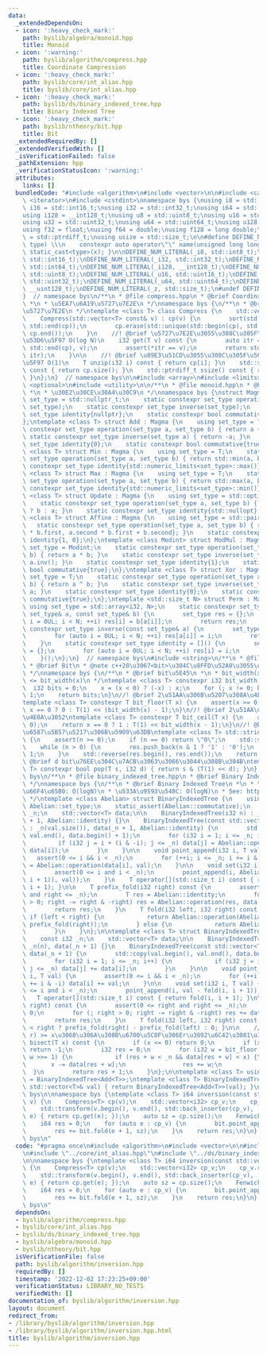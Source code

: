 ```yaml
---
data:
  _extendedDependsOn:
  - icon: ':heavy_check_mark:'
    path: byslib/algebra/monoid.hpp
    title: Monoid
  - icon: ':warning:'
    path: byslib/algorithm/compress.hpp
    title: Coordinate Compression
  - icon: ':heavy_check_mark:'
    path: byslib/core/int_alias.hpp
    title: byslib/core/int_alias.hpp
  - icon: ':heavy_check_mark:'
    path: byslib/ds/binary_indexed_tree.hpp
    title: Binary Indexed Tree
  - icon: ':heavy_check_mark:'
    path: byslib/ntheory/bit.hpp
    title: Bit
  _extendedRequiredBy: []
  _extendedVerifiedWith: []
  _isVerificationFailed: false
  _pathExtension: hpp
  _verificationStatusIcon: ':warning:'
  attributes:
    links: []
  bundledCode: "#include <algorithm>\n#include <vector>\n\n#include <cassert>\n#include\
    \ <iterator>\n#include <cstdint>\nnamespace bys {\nusing i8 = std::int8_t;\nusing\
    \ i16 = std::int16_t;\nusing i32 = std::int32_t;\nusing i64 = std::int64_t;\n\
    using i128 = __int128_t;\nusing u8 = std::uint8_t;\nusing u16 = std::uint16_t;\n\
    using u32 = std::uint32_t;\nusing u64 = std::uint64_t;\nusing u128 = __uint128_t;\n\
    using f32 = float;\nusing f64 = double;\nusing f128 = long double;\n\nusing isize\
    \ = std::ptrdiff_t;\nusing usize = std::size_t;\n\n#define DEFINE_NUM_LITERAL(name,\
    \ type) \\\n    constexpr auto operator\"\" name(unsigned long long x) { return\
    \ static_cast<type>(x); }\n\nDEFINE_NUM_LITERAL(_i8, std::int8_t);\nDEFINE_NUM_LITERAL(_i16,\
    \ std::int16_t);\nDEFINE_NUM_LITERAL(_i32, std::int32_t);\nDEFINE_NUM_LITERAL(_i64,\
    \ std::int64_t);\nDEFINE_NUM_LITERAL(_i128, __int128_t);\nDEFINE_NUM_LITERAL(_u8,\
    \ std::uint8_t);\nDEFINE_NUM_LITERAL(_u16, std::uint16_t);\nDEFINE_NUM_LITERAL(_u32,\
    \ std::uint32_t);\nDEFINE_NUM_LITERAL(_u64, std::uint64_t);\nDEFINE_NUM_LITERAL(_u128,\
    \ __uint128_t);\nDEFINE_NUM_LITERAL(_z, std::size_t);\n#undef DEFINE_NUM_LITERAL\n\
    }  // namespace bys\n/**\n * @file compress.hpp\n * @brief Coordinate Compression\n\
    \ *\n * \u5EA7\u6A19\u5727\u7E2E\n */\nnamespace bys {\n/**\n * @brief \u5EA7\u6A19\
    \u5727\u7E2E\n */\ntemplate <class T> class Compress {\n    std::vector<T> cp;\n\
    \    Compress(std::vector<T> const& v) : cp(v) {\n        sort(std::begin(cp),\
    \ std::end(cp));\n        cp.erase(std::unique(std::begin(cp), std::end(cp)),\
    \ cp.end());\n    }\n    //! @brief \u5727\u7E2E\u3055\u308C\u305F\u5024\u3092\
    \u53D6\u5F97 O(log N)\n    i32 get(T v) const {\n        auto itr = std::lower_bound(std::begin(cp),\
    \ std::end(cp), v);\n        assert(*itr == v);\n        return std::distance(cp.begin(),\
    \ itr);\n    }\n\n    //! @brief \u89E3\u51CD\u3055\u308C\u305F\u5024\u3092\u53D6\
    \u5F97 O(1)\n    T unzip(i32 i) const { return cp[i]; }\n    std::size_t size()\
    \ const { return cp.size(); }\n    std::ptrdiff_t ssize() const { return cp.size();\
    \ }\n};\n}  // namespace bys\n\n#include <array>\n#include <limits>\n#include\
    \ <optional>\n#include <utility>\n\n/**\n * @file monoid.hpp\n * @brief Monoid\n\
    \ *\n * \u30E2\u30CE\u30A4\u30C9\n */\nnamespace bys {\nstruct Magma {\n    using\
    \ set_type = std::nullptr_t;\n    static constexpr set_type operation(set_type,\
    \ set_type);\n    static constexpr set_type inverse(set_type);\n    static constexpr\
    \ set_type identity{nullptr};\n    static constexpr bool commutative{false};\n\
    };\ntemplate <class T> struct Add : Magma {\n    using set_type = T;\n    static\
    \ constexpr set_type operation(set_type a, set_type b) { return a + b; }\n   \
    \ static constexpr set_type inverse(set_type a) { return -a; }\n    static constexpr\
    \ set_type identity{0};\n    static constexpr bool commutative{true};\n};\ntemplate\
    \ <class T> struct Min : Magma {\n    using set_type = T;\n    static constexpr\
    \ set_type operation(set_type a, set_type b) { return std::min(a, b); }\n    static\
    \ constexpr set_type identity{std::numeric_limits<set_type>::max()};\n};\ntemplate\
    \ <class T> struct Max : Magma {\n    using set_type = T;\n    static constexpr\
    \ set_type operation(set_type a, set_type b) { return std::max(a, b); }\n    static\
    \ constexpr set_type identity{std::numeric_limits<set_type>::min()};\n};\ntemplate\
    \ <class T> struct Update : Magma {\n    using set_type = std::optional<T>;\n\
    \    static constexpr set_type operation(set_type a, set_type b) { return b.has_value()\
    \ ? b : a; }\n    static constexpr set_type identity{std::nullopt};\n};\ntemplate\
    \ <class T> struct Affine : Magma {\n    using set_type = std::pair<T, T>;\n \
    \   static constexpr set_type operation(set_type a, set_type b) { return {a.first\
    \ * b.first, a.second * b.first + b.second}; }\n    static constexpr set_type\
    \ identity{1, 0};\n};\ntemplate <class Modint> struct ModMul : Magma {\n    using\
    \ set_type = Modint;\n    static constexpr set_type operation(set_type a, set_type\
    \ b) { return a * b; }\n    static constexpr set_type inverse(set_type a) { return\
    \ a.inv(); }\n    static constexpr set_type identity{1};\n    static constexpr\
    \ bool commutative{true};\n};\ntemplate <class T> struct Xor : Magma {\n    using\
    \ set_type = T;\n    static constexpr set_type operation(set_type a, set_type\
    \ b) { return a ^ b; }\n    static constexpr set_type inverse(set_type a) { return\
    \ a; }\n    static constexpr set_type identity{0};\n    static constexpr bool\
    \ commutative{true};\n};\ntemplate <std::size_t N> struct Perm : Magma {\n   \
    \ using set_type = std::array<i32, N>;\n    static constexpr set_type operation(const\
    \ set_type& a, const set_type& b) {\n        set_type res = {};\n        for (auto\
    \ i = 0UL; i < N; ++i) res[i] = b[a[i]];\n        return res;\n    }\n    static\
    \ constexpr set_type inverse(const set_type& a) {\n        set_type res = {};\n\
    \        for (auto i = 0UL; i < N; ++i) res[a[i]] = i;\n        return res;\n\
    \    }\n    static constexpr set_type identity = []() {\n        set_type res\
    \ = {};\n        for (auto i = 0UL; i < N; ++i) res[i] = i;\n        return res;\n\
    \    }();\n};\n}  // namespace bys\n#include <string>\n/**\n * @file bit.hpp\n\
    \ * @brief Bit\n * @note c++20\u3067<bit>\u304C\u8FFD\u52A0\u3055\u308C\u308B\n\
    \ */\nnamespace bys {\n/**\n * @brief bit\u5E45\n *\n * bit_width(x) - 1  < log2(x)\
    \ <= bit_width(x)\n */\ntemplate <class T> constexpr i32 bit_width(T x) {\n  \
    \  i32 bits = 0;\n    x = (x < 0) ? (-x) : x;\n    for (; x != 0; bits++) x >>=\
    \ 1;\n    return bits;\n}\n//! @brief 2\u51AA\u306B\u5207\u308A\u4E0B\u3052\n\
    template <class T> constexpr T bit_floor(T x) {\n    assert(x >= 0);\n    return\
    \ x == 0 ? 0 : T(1) << (bit_width(x) - 1);\n}\n//! @brief 2\u51AA\u306B\u5207\u308A\
    \u4E0A\u3052\ntemplate <class T> constexpr T bit_ceil(T x) {\n    assert(x >=\
    \ 0);\n    return x == 0 ? 1 : T(1) << bit_width(x - 1);\n}\n//! @brief 2\u9032\
    \u6587\u5B57\u5217\u306B\u5909\u63DB\ntemplate <class T> std::string bin(T n)\
    \ {\n    assert(n >= 0);\n    if (n == 0) return \"0\";\n    std::string res;\n\
    \    while (n > 0) {\n        res.push_back(n & 1 ? '1' : '0');\n        n >>=\
    \ 1;\n    }\n    std::reverse(res.begin(), res.end());\n    return res;\n}\n//!\
    \ @brief d bit\u76EE\u304C\u7ACB\u3063\u3066\u3044\u308B\u304B\ntemplate <class\
    \ T> constexpr bool pop(T s, i32 d) { return s & (T(1) << d); }\n}  // namespace\
    \ bys\n/**\n * @file binary_indexed_tree.hpp\n * @brief Binary Indexed Tree\n\
    \ */\nnamespace bys {\n/**\n * @brief Binary Indexed Tree\n *\n * \u4E00\u70B9\
    \u66F4\u65B0: O(logN)\n * \u533A\u9593\u548C: O(logN)\n * See: https://algo-logic.info/binary-indexed-tree/\n\
    \ */\ntemplate <class Abelian> struct BinaryIndexedTree {\n    using T = typename\
    \ Abelian::set_type;\n    static_assert(Abelian::commutative);\n    const i32\
    \ _n;\n    std::vector<T> data;\n\n    BinaryIndexedTree(i32 n) : _n(n), data(_n\
    \ + 1, Abelian::identity) {}\n    BinaryIndexedTree(const std::vector<T>& val)\
    \ : _n(val.size()), data(_n + 1, Abelian::identity) {\n        std::copy(val.begin(),\
    \ val.end(), data.begin() + 1);\n        for (i32 i = 1; i <= _n; i++) {\n   \
    \         if (i32 j = i + (i & -i); j <= _n) data[j] = Abelian::operation(data[j],\
    \ data[i]);\n        }\n    }\n\n    void point_append(i32 i, T val) {\n     \
    \   assert(0 <= i && i < _n);\n        for (++i; i <= _n; i += i & -i) data[i]\
    \ = Abelian::operation(data[i], val);\n    }\n\n    void set(i32 i, T val) {\n\
    \        assert(0 <= i and i < _n);\n        point_append(i, Abelian::operation(Abelian::inverse(fold(i,\
    \ i + 1)), val));\n    }\n    T operator[](std::size_t i) const { return fold(i,\
    \ i + 1); }\n\n    T prefix_fold(i32 right) const {\n        assert(0 <= right\
    \ and right <= _n);\n        T res = Abelian::identity;\n        for (; right\
    \ > 0; right -= right & -right) res = Abelian::operation(res, data[right]);\n\
    \        return res;\n    }\n    T fold(i32 left, i32 right) const {\n       \
    \ if (left < right) {\n            return Abelian::operation(Abelian::inverse(prefix_fold(left)),\
    \ prefix_fold(right));\n        } else {\n            return Abelian::identity;\n\
    \        }\n    }\n};\n\ntemplate <class T> struct BinaryIndexedTree<Add<T>> {\n\
    \    const i32 _n;\n    std::vector<T> data;\n\n    BinaryIndexedTree(i32 n) :\
    \ _n(n), data(_n + 1) {}\n    BinaryIndexedTree(const std::vector<T>& val) : _n(val.size()),\
    \ data(_n + 1) {\n        std::copy(val.begin(), val.end(), data.begin() + 1);\n\
    \        for (i32 i = 1; i <= _n; i++) {\n            if (i32 j = i + (i & -i);\
    \ j <= _n) data[j] += data[i];\n        }\n    }\n\n    void point_append(i32\
    \ i, T val) {\n        assert(0 <= i && i < _n);\n        for (++i; i <= _n; i\
    \ += i & -i) data[i] += val;\n    }\n\n    void set(i32 i, T val) {\n        assert(0\
    \ <= i and i < _n);\n        point_append(i, val - fold(i, i + 1));\n    }\n \
    \   T operator[](std::size_t i) const { return fold(i, i + 1); }\n\n    T prefix_fold(i32\
    \ right) const {\n        assert(0 <= right and right <= _n);\n        T res =\
    \ 0;\n        for (; right > 0; right -= right & -right) res += data[right];\n\
    \        return res;\n    }\n    T fold(i32 left, i32 right) const { return left\
    \ < right ? prefix_fold(right) - prefix_fold(left) : 0; }\n\n    //! @brief sum[0,\
    \ r) >= x\u3068\u306A\u308B\u6700\u5C0F\u306Er\u3092\u6C42\u3081\u308B\n    i32\
    \ bisect(T x) const {\n        if (x <= 0) return 0;\n        if (x > prefix_fold(_n))\
    \ return -1;\n        i32 res = 0;\n        for (i32 w = bit_floor(_n); w > 0;\
    \ w >>= 1) {\n            if (res + w < _n && data[res + w] < x) {\n         \
    \       x -= data[res + w];\n                res += w;\n            }\n      \
    \  }\n        return res + 1;\n    }\n};\n\ntemplate <class T> using FenwickTree\
    \ = BinaryIndexedTree<Add<T>>;\ntemplate <class T> BinaryIndexedTree<Add<T>> fenwick_tree(const\
    \ std::vector<T>& val) { return BinaryIndexedTree<Add<T>>(val); }\n}  // namespace\
    \ bys\n\nnamespace bys {\ntemplate <class T> i64 inversion(const std::vector<T>&\
    \ v) {\n    Compress<T> cp(v);\n    std::vector<i32> cp_v;\n    cp_v.reserve(v.size());\n\
    \    std::transform(v.begin(), v.end(), std::back_inserter(cp_v), [&](const T&\
    \ e) { return cp.get(e); });\n    auto sz = cp.size();\n    FenwickTree<i32> bit(sz);\n\
    \    i64 res = 0;\n    for (auto e : cp_v) {\n        bit.point_append(e, 1);\n\
    \        res += bit.fold(e + 1, sz);\n    }\n    return res;\n}\n}  // namespace\
    \ bys\n"
  code: "#pragma once\n#include <algorithm>\n#include <vector>\n\n#include \"../algorithm/compress.hpp\"\
    \n#include \"../core/int_alias.hpp\"\n#include \"../ds/binary_indexed_tree.hpp\"\
    \n\nnamespace bys {\ntemplate <class T> i64 inversion(const std::vector<T>& v)\
    \ {\n    Compress<T> cp(v);\n    std::vector<i32> cp_v;\n    cp_v.reserve(v.size());\n\
    \    std::transform(v.begin(), v.end(), std::back_inserter(cp_v), [&](const T&\
    \ e) { return cp.get(e); });\n    auto sz = cp.size();\n    FenwickTree<i32> bit(sz);\n\
    \    i64 res = 0;\n    for (auto e : cp_v) {\n        bit.point_append(e, 1);\n\
    \        res += bit.fold(e + 1, sz);\n    }\n    return res;\n}\n}  // namespace\
    \ bys\n"
  dependsOn:
  - byslib/algorithm/compress.hpp
  - byslib/core/int_alias.hpp
  - byslib/ds/binary_indexed_tree.hpp
  - byslib/algebra/monoid.hpp
  - byslib/ntheory/bit.hpp
  isVerificationFile: false
  path: byslib/algorithm/inversion.hpp
  requiredBy: []
  timestamp: '2022-12-02 17:23:25+09:00'
  verificationStatus: LIBRARY_NO_TESTS
  verifiedWith: []
documentation_of: byslib/algorithm/inversion.hpp
layout: document
redirect_from:
- /library/byslib/algorithm/inversion.hpp
- /library/byslib/algorithm/inversion.hpp.html
title: byslib/algorithm/inversion.hpp
---
```

